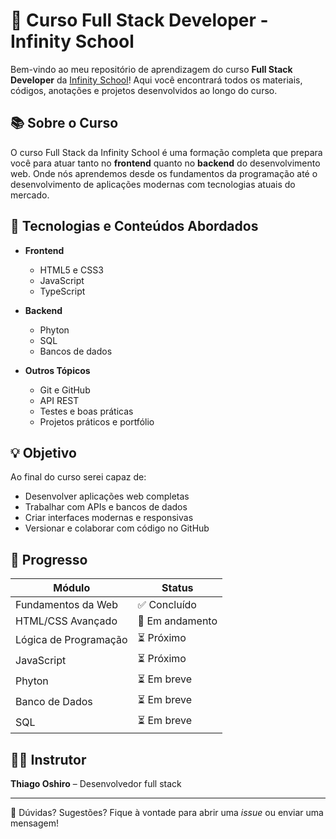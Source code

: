 # 🚀 Curso Full Stack Developer - Infinity School

Bem-vindo ao meu repositório de aprendizagem do curso **Full Stack Developer** da [Infinity School](https://infinityschool.com.br/cursos/full-stack/)!
Aqui você encontrará todos os materiais, códigos, anotações e projetos desenvolvidos ao longo do curso.

## 📚 Sobre o Curso

O curso Full Stack da Infinity School é uma formação completa que prepara você para atuar tanto no **frontend** quanto no **backend** do desenvolvimento web. Onde nós aprendemos desde os fundamentos da programação até o desenvolvimento de aplicações modernas com tecnologias atuais do mercado.

## 🧠 Tecnologias e Conteúdos Abordados

- **Frontend**
  - HTML5 e CSS3
  - JavaScript
  - TypeScript

- **Backend**
  - Phyton
  - SQL
  - Bancos de dados

- **Outros Tópicos**
  - Git e GitHub
  - API REST
  - Testes e boas práticas
  - Projetos práticos e portfólio

## 💡 Objetivo

Ao final do curso serei capaz de:

- Desenvolver aplicações web completas
- Trabalhar com APIs e bancos de dados
- Criar interfaces modernas e responsivas
- Versionar e colaborar com código no GitHub

## 📆 Progresso

| Módulo                | Status         |
| --------------------- | -------------- |
| Fundamentos da Web    | ✅ Concluído    |
| HTML/CSS Avançado     | 🚧 Em andamento |
| Lógica de Programação | ⏳ Próximo      |
| JavaScript            | ⏳ Próximo      |
| Phyton                | ⏳ Em breve     |
| Banco de Dados        | ⏳ Em breve     |
| SQL                   | ⏳ Em breve     |

## 👨‍🏫 Instrutor

**Thiago Oshiro** – Desenvolvedor full stack

---

📩 Dúvidas? Sugestões? Fique à vontade para abrir uma *issue* ou enviar uma mensagem!


